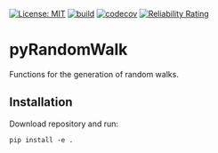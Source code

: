 [![License: MIT](https://img.shields.io/badge/License-MIT-blue.svg)](https://opensource.org/licenses/MIT)
[![build](https://github.com/AlexanderSouthan/pyRandomWalk/actions/workflows/main.yml/badge.svg)](https://github.com/AlexanderSouthan/pyRandomWalk/actions/workflows/main.yml)
[![codecov](https://codecov.io/gh/AlexanderSouthan/pyRandomWalk/branch/master/graph/badge.svg?token=X0M18SSK8S)](https://codecov.io/gh/AlexanderSouthan/pyRandomWalk)
[![Reliability Rating](https://sonarcloud.io/api/project_badges/measure?project=AlexanderSouthan_pyRandomWalk&metric=reliability_rating)](https://sonarcloud.io/summary/new_code?id=AlexanderSouthan_pyRandomWalk)

# pyRandomWalk
Functions for the generation of random walks.


## Installation

Download repository and run:
```
pip install -e .
```
